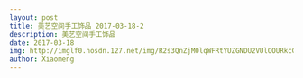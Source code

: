 ```yaml
---
layout: post
title: 美艺空间手工饰品 2017-03-18-2
description: 美艺空间手工饰品
date: 2017-03-18
img: http://imglf0.nosdn.127.net/img/R2s3QnZjM0lqWFRtYUZGNDU2VUlOOURkcGJxc0JzOVh4M1B4bHFoUE5kNUpHTEZKUmdBWmhRPT0.jpg?imageView&thumbnail=1800y1350&type=jpg&quality=96&stripmeta=0&type=jpg
author: Xiaomeng
---
```

